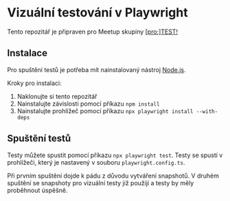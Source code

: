 # Vizuální testování v Playwright

Tento repozitář je připraven pro Meetup skupiny [\[pro:\]TEST!](https://www.meetup.com/protest_cz/events/305716848)

## Instalace

Pro spuštění testů je potřeba mít nainstalovaný nástroj [Node.js](https://nodejs.org/en/).

Kroky pro instalaci:

1. Naklonujte si tento repozitář
2. Nainstalujte závislosti pomocí příkazu `npm install`
3. Nainstalujte prohlížeč pomocí příkazu `npx playwright install --with-deps`

## Spuštění testů

Testy můžete spustit pomocí příkazu `npx playwright test`.
Testy se spustí v prohlížeči, který je nastavený v souboru `playwright.config.ts`.

Při prvním spuštění dojde k pádu z důvodu vytváření snapshotů. V druhém spuštění se snapshoty pro vizuální testy již použijí a testy by měly proběhnout úspěšně.
